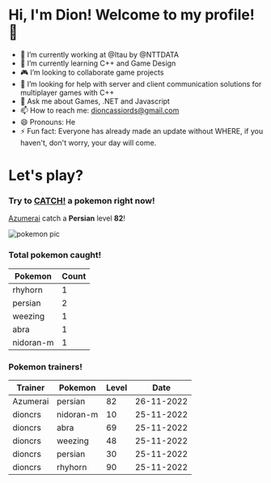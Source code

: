 # Hi, I'm Dion! Welcome to my profile!👋

- :bank: I’m currently working at @Itau by @NTTDATA
- :rocket: I’m currently learning C++ and Game Design
- :video_game: I’m looking to collaborate game projects
- :satellite: I’m looking for help with server and client communication solutions for multiplayer games with C++
- 💬 Ask me about Games, .NET and Javascript
- 📫 How to reach me: dioncassiords@gmail.com
- 😄 Pronouns: He
- ⚡ Fun fact: Everyone has already made an update without WHERE, if you haven't, don't worry, your day will come.

# Let's play?

### Try to [CATCH!](https://github.com/dioncrs/dioncrs/issues/new?title=Catch+a+Pokemon&body=Just+click+%27Submit+new+issue%27+and+catch+a+pokemon.) a pokemon right now!
[Azumerai](https://www.github.com/Azumerai) catch a **Persian** level **82**!

![pokemon pic](https://assets.pokemon.com/assets/cms2/img/pokedex/full/053.png)
### Total pokemon caught!
|Pokemon|Count|
|-|-|
|rhyhorn|1
|persian|2
|weezing|1
|abra|1
|nidoran-m|1
### Pokemon trainers!
|Trainer|Pokemon|Level|Date|
|-|-|-|-|
|Azumerai|persian|82|26-11-2022
|dioncrs|nidoran-m|10|25-11-2022
|dioncrs|abra|69|25-11-2022
|dioncrs|weezing|48|25-11-2022
|dioncrs|persian|30|25-11-2022
|dioncrs|rhyhorn|90|25-11-2022
